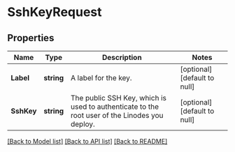 # SshKeyRequest

## Properties
Name | Type | Description | Notes
------------ | ------------- | ------------- | -------------
**Label** | **string** | A label for the key.  | [optional] [default to null]
**SshKey** | **string** | The public SSH Key, which is used to authenticate to the root user of the Linodes you deploy.  | [optional] [default to null]

[[Back to Model list]](../README.md#documentation-for-models) [[Back to API list]](../README.md#documentation-for-api-endpoints) [[Back to README]](../README.md)

